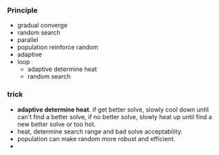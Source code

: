 ### Principle
- gradual converge
- random search
- parallel
- population reinforce random
- adaptive
- loop
	- adaptive determine heat
	- random search

### trick
- **adaptive determine heat**. if get better solve, slowly cool down until can't find a better solve, if no better solve, slowly heat up until find a new better solve or too hot.
- heat, determine search range and bad solve acceptability.
- population can make random more robust and efficient.
- 
	
